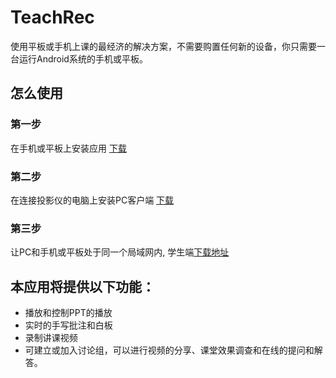 # TeachRec

使用平板或手机上课的最经济的解决方案，不需要购置任何新的设备，你只需要一台运行Android系统的手机或平板。

## 怎么使用

### 第一步 
在手机或平板上安装应用 [下载](https://play.google.com/store/apps/details?id=com.alei.teachrec) 

### 第二步 
在连接投影仪的电脑上安装PC客户端 [下载](http://download.teachrec.com/pc-installer.exe)

### 第三步 
让PC和手机或平板处于同一个局域网内, 学生端[下载地址](http://download.teachrec.com/teachrec-student.apk)


## 本应用将提供以下功能：
* 播放和控制PPT的播放
* 实时的手写批注和白板
* 录制讲课视频
* 可建立或加入讨论组，可以进行视频的分享、课堂效果调查和在线的提问和解答。
